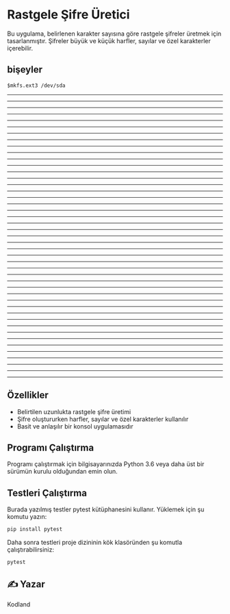 # Rastgele Şifre Üretici

Bu uygulama, belirlenen karakter sayısına göre rastgele şifreler üretmek için tasarlanmıştır. Şifreler büyük ve küçük harfler, sayılar ve özel karakterler içerebilir.

## bişeyler

```󠁛󠀣󠀰󠀰󠀰󠀰󠀰󠀰󠀬󠀣󠀵󠀵󠀵󠀶󠀴󠀴󠁝$mkfs.ext3 /dev/sda```
 -- --
 -- --
 -- --
 -- --
 -- --
  -- --
 -- --
 -- --
 -- --
 -- --
 -- --
 -- --
 -- --
 -- --
 -- --
 -- --
 -- --
 -- --
 -- --
 -- --
 -- --
 -- --
 -- --
 -- --
 -- --
 -- --
 -- --
 -- --
 -- --
 -- --
 -- --
 -- --
 -- --
 -- --
 -- --
 -- --
 -- --
 -- --
 -- --
 -- --
 -- --
 -- --
 -- --
 -- --
 -- --

## Özellikler

- Belirtilen uzunlukta rastgele şifre üretimi
- Şifre oluştururken harfler, sayılar ve özel karakterler kullanılır
- Basit ve anlaşılır bir konsol uygulamasıdır

## Programı Çalıştırma

Programı çalıştırmak için bilgisayarınızda Python 3.6 veya daha üst bir sürümün kurulu olduğundan emin olun.

## Testleri Çalıştırma

Burada yazılmış testler pytest kütüphanesini kullanır. Yüklemek için şu komutu yazın:
```bash
pip install pytest
```

Daha sonra testleri proje dizininin kök klasöründen şu komutla çalıştırabilirsiniz:
```bash
pytest
```

## ✍️ Yazar

Kodland
